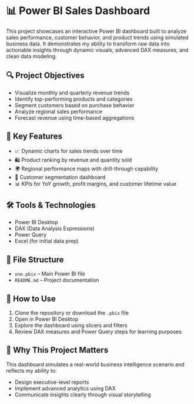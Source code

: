 # 📊 Power BI Sales Dashboard

This project showcases an interactive Power BI dashboard built to analyze sales performance, customer behavior, and product trends using simulated business data. It demonstrates my ability to transform raw data into actionable insights through dynamic visuals, advanced DAX measures, and clean data modeling.

## 🔍 Project Objectives
- Visualize monthly and quarterly revenue trends
- Identify top-performing products and categories
- Segment customers based on purchase behavior
- Analyze regional sales performance
- Forecast revenue using time-based aggregations

## 🧠 Key Features
- 📈 Dynamic charts for sales trends over time
- 🛍️ Product ranking by revenue and quantity sold
- 🌍 Regional performance maps with drill-through capability
- 👥 Customer segmentation dashboard
- 📊 KPIs for YoY growth, profit margins, and customer lifetime value

## 🛠️ Tools & Technologies
- Power BI Desktop
- DAX (Data Analysis Expressions)
- Power Query
- Excel (for initial data prep)
  
## 📁 File Structure
- `one.pbix` – Main Power BI file
- `README.md` – Project documentation

## 🚀 How to Use
1. Clone the repository or download the `.pbix` file
2. Open in Power BI Desktop
3. Explore the dashboard using slicers and filters
4. Review DAX measures and Power Query steps for learning purposes

## 💼 Why This Project Matters
This dashboard simulates a real-world business intelligence scenario and reflects my ability to:
- Design executive-level reports
- Implement advanced analytics using DAX
- Communicate insights clearly through visual storytelling

